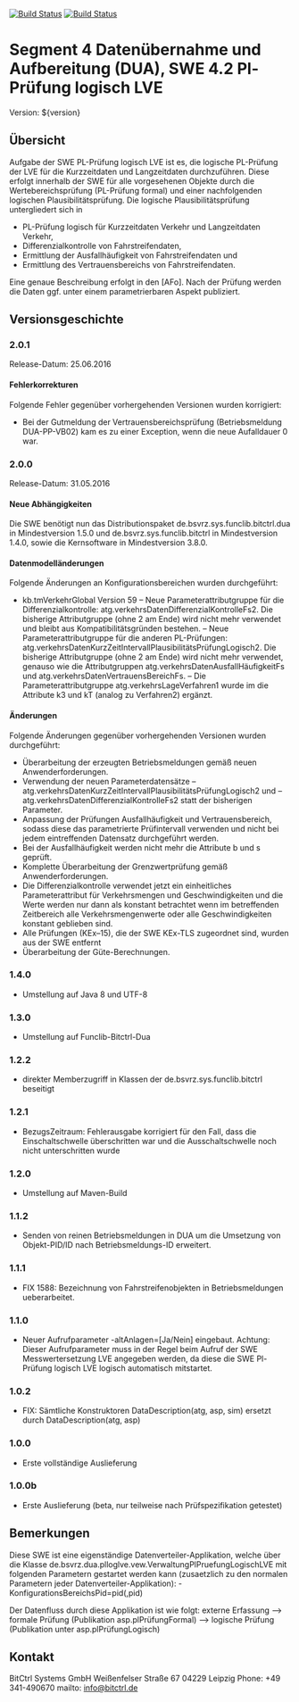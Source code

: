 [![Build Status](https://travis-ci.org/bitctrl/de.bsvrz.dua.plloglve.svg?branch=master)](https://travis-ci.org/bitctrl/de.bsvrz.dua.plloglve)
[![Build Status](https://api.bintray.com/packages/bitctrl/maven/de.bsvrz.dua.plloglve/images/download.svg)](https://bintray.com/bitctrl/maven/de.bsvrz.dua.plloglve)

# Segment 4 Datenübernahme und Aufbereitung (DUA), SWE 4.2 Pl-Prüfung logisch LVE

Version: ${version}

## Übersicht

Aufgabe der SWE PL-Prüfung logisch LVE ist es, die logische PL-Prüfung der LVE für die
Kurzzeitdaten und Langzeitdaten durchzuführen. Diese erfolgt innerhalb der SWE für alle
vorgesehenen Objekte durch die Wertebereichsprüfung (PL-Prüfung formal) und einer nachfolgenden
logischen Plausibilitätsprüfung. Die logische Plausibilitätsprüfung untergliedert sich in

- PL-Prüfung logisch für Kurzzeitdaten Verkehr und Langzeitdaten Verkehr,
- Differenzialkontrolle von Fahrstreifendaten,
- Ermittlung der Ausfallhäufigkeit von Fahrstreifendaten und
- Ermittlung des Vertrauensbereichs von Fahrstreifendaten.

Eine genaue Beschreibung erfolgt in den [AFo]. Nach der Prüfung werden die Daten ggf. unter
einem parametrierbaren Aspekt publiziert.


## Versionsgeschichte

### 2.0.1

Release-Datum: 25.06.2016

#### Fehlerkorrekturen

Folgende Fehler gegenüber vorhergehenden Versionen wurden korrigiert:

- Bei der Gutmeldung der Vertrauensbereichsprüfung (Betriebsmeldung
  DUA-PP-VB02) kam es zu einer Exception, wenn die neue Aufalldauer 0 war.

### 2.0.0

Release-Datum: 31.05.2016

#### Neue Abhängigkeiten

Die SWE benötigt nun das Distributionspaket de.bsvrz.sys.funclib.bitctrl.dua
in Mindestversion 1.5.0 und de.bsvrz.sys.funclib.bitctrl in Mindestversion 1.4.0,
sowie die Kernsoftware in Mindestversion 3.8.0.

#### Datenmodelländerungen

Folgende Änderungen an Konfigurationsbereichen wurden durchgeführt:
- kb.tmVerkehrGlobal Version 59
– Neue Parameterattributgruppe für die Differenzialkontrolle:
  atg.verkehrsDatenDifferenzialKontrolleFs2. Die bisherige Attributgruppe
 (ohne 2 am Ende) wird nicht mehr verwendet und bleibt aus
  Kompatibilitätsgründen bestehen.
– Neue Parameterattributgruppe für die anderen PL-Prüfungen:
  atg.verkehrsDatenKurzZeitIntervallPlausibilitätsPrüfungLogisch2.
  Die bisherige Attributgruppe (ohne 2 am Ende) wird nicht mehr verwendet,
  genauso wie die Attributgruppen atg.verkehrsDatenAusfallHäufigkeitFs
  und atg.verkehrsDatenVertrauensBereichFs.
– Die Parameterattributgruppe atg.verkehrsLageVerfahren1 wurde im die
  Attribute k3 und kT (analog zu Verfahren2) ergänzt.

#### Änderungen

Folgende Änderungen gegenüber vorhergehenden Versionen wurden durchgeführt:

- Überarbeitung der erzeugten Betriebsmeldungen gemäß neuen Anwenderforderungen.
- Verwendung der neuen Parameterdatensätze
  – atg.verkehrsDatenKurzZeitIntervallPlausibilitätsPrüfungLogisch2
    und
  – atg.verkehrsDatenDifferenzialKontrolleFs2 statt der bisherigen Parameter.
- Anpassung der Prüfungen Ausfallhäufigkeit und Vertrauensbereich, sodass diese
  das parametrierte Prüfintervall verwenden und nicht bei jedem eintreffenden Datensatz
  durchgeführt werden.
- Bei der Ausfallhäufigkeit werden nicht mehr die Attribute b und s geprüft.
- Komplette Überarbeitung der Grenzwertprüfung gemäß Anwenderforderungen.
- Die Differenzialkontrolle verwendet jetzt ein einheitliches Parameterattribut für
  Verkehrsmengen und Geschwindigkeiten und die Werte werden nur dann als konstant
  betrachtet wenn im betreffenden Zeitbereich alle Verkehrsmengenwerte oder
  alle Geschwindigkeiten konstant geblieben sind.
- Alle Prüfungen (KEx–15), die der SWE KEx-TLS zugeordnet sind, wurden aus
  der SWE entfernt
- Überarbeitung der Güte-Berechnungen.

### 1.4.0

- Umstellung auf Java 8 und UTF-8

### 1.3.0

- Umstellung auf Funclib-Bitctrl-Dua

### 1.2.2

- direkter Memberzugriff in Klassen der de.bsvrz.sys.funclib.bitctrl beseitigt

### 1.2.1

- BezugsZeitraum: Fehlerausgabe korrigiert für den Fall, dass die Einschaltschwelle überschritten war und 
  die Ausschaltschwelle noch nicht unterschritten wurde

### 1.2.0

- Umstellung auf Maven-Build

### 1.1.2

- Senden von reinen Betriebsmeldungen in DUA um die Umsetzung von Objekt-PID/ID nach
  Betriebsmeldungs-ID erweitert.  

### 1.1.1

- FIX 1588: Bezeichnung von Fahrstreifenobjekten in Betriebsmeldungen ueberarbeitet.

### 1.1.0

- Neuer Aufrufparameter -altAnlagen=[Ja/Nein] eingebaut. Achtung: Dieser Aufrufparameter 
  muss in der Regel beim Aufruf der SWE Messwertersetzung LVE angegeben werden, da diese die 
  SWE Pl-Prüfung logisch LVE logisch automatisch mitstartet.

### 1.0.2

- FIX: Sämtliche Konstruktoren DataDescription(atg, asp, sim) ersetzt durch
       DataDescription(atg, asp)

### 1.0.0

- Erste vollständige Auslieferung

### 1.0.0b

- Erste Auslieferung (beta, nur teilweise nach Prüfspezifikation getestet)


## Bemerkungen

Diese SWE ist eine eigenständige Datenverteiler-Applikation, welche über die Klasse
de.bsvrz.dua.plloglve.vew.VerwaltungPlPruefungLogischLVE mit folgenden Parametern gestartet werden kann
(zusaetzlich zu den normalen Parametern jeder Datenverteiler-Applikation):
	-KonfigurationsBereichsPid=pid(,pid)

Der Datenfluss durch diese Applikation ist wie folgt:
externe Erfassung 
	--> formale Prüfung (Publikation asp.plPrüfungFormal) 
		-->	logische Prüfung (Publikation unter asp.plPrüfungLogisch)
	


## Kontakt

BitCtrl Systems GmbH
Weißenfelser Straße 67
04229 Leipzig
Phone: +49 341-490670
mailto: info@bitctrl.de
